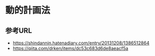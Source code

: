 # 動的計画法

## 参考URL
- https://shindannin.hatenadiary.com/entry/20131208/1386512864
- https://qiita.com/drken/items/dc53c683d6de8aeacf5a

